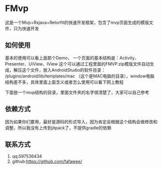 # FMvp
 
 这是一个Mvp+Rxjava+Retorfit的快速开发框架，包含了mvp页面生成的模版文件，只为快速开发
 
## 如何使用
基本的使用可以看上面那个Demo，
一个页面的基本结构是：Activity、Presenter、UiView、IView
这个可以通过工程里面的FMVP.zip模版文件自动生成，解压这个文件，放入AndroidStudio的软件目录：
/plugins/android/lib/templates/mac （这个是MAC电脑的目录），window电脑结构差不多，具体里面上面含义或者怎么使用可以看下网上教程

下面放一个mvp结构的目录，里面文件夹的名字很清楚了，大家可以自己参考

## 依赖方式
因为如果你们要用，最好是源码的形式导入，因为肯定会根据这个结构会做修改和调整，所以我没有上传到jitpack了，不提供gradle的依赖
## 联系方式
1. qq:597536434
2. github:https://github.com/fafawee/

